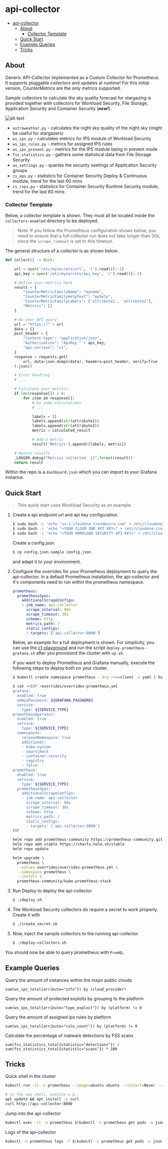 # api-collector

- [api-collector](#api-collector)
  - [About](#about)
    - [Collector Template](#collector-template)
  - [Quick Start](#quick-start)
  - [Example Queries](#example-queries)
  - [Tricks](#tricks)

## About

Generic API-Collector implemented as a Custom Collector for Prometheus. It supports pluggable collectors and updates at runtime! For this initial version, CounterMetrics are the only metrics supported.

Sample collectors to calculate the sky quality forecast for stargazing is provided together with  collectors for Workload Security, File Storage, Application Security and Container Security (***new!***).

![alt text](images/dashboard.png "Grafana Dashboard Example")

- `astroweather.py` - calculates the night sky quality of the night sky (might be useful for stargazers)
- `ws_ips.py` - calculates metrics for IPS module of Workload Security
- `ws_ips_rules.py` - metrics for assigned IPS rules
- `ws_ips_prevent.py` - metrics for the IPS module being in prevent mode
- `fss_statistics.py` - gathers some statistical data from File Storage Security
- `as_settings.py` - queries the security seetings of Application Security groups
- `cs_eps.py` - statistics for Container Security Deploy & Continuous module, trend for the last 60 mins
- `cs_rsps.py` - statistics for Container Security Runtime Security module, trend for the last 60 mins

### Collector Template

Below, a collector template is shown. They must all be located inside the `collectors-enabled` directory to be deployed.

> Note: If you follow the Prometheus configuration shown below, you need to ensure that a full collector run does not take longer than 30s, since the `scrape_timeout` is set to this timeout.

The general structure of a collector is as shown below:

```py
def collect() -> dict:

    url = open('/etc/mysecrets/url', 'r').read()[:-1]
    api_key = open('/etc/mysecrets/api_key', 'r').read()[:-1]

    # Define your metrics here
    result = {
        "CounterMetricFamilyName": "myname",
        "CounterMetricFamilyHelpText": "myhelp",
        "CounterMetricFamilyLabels": ['attribute1', 'attribute2'],
        "Metrics": []
    }

    # Do your API query
    url = "https://" + url
    data = {}
    post_header = {
        "Content-type": "application/json",
        "Authorization": "ApiKey " + api_key,
        "api-version": "v1",
    }
    response = requests.get(
        url, data=json.dumps(data), headers=post_header, verify=True
    ).json()

    # Error handling
    # ...

    # Calculate your metrics
    if len(response[]) > 0:
        for item in response[]:
            # Do some calculations
            # ...

            labels = []
            labels.append(str(attribute1))
            labels.append(str(attribute2))
            metric = calculated_result

            # Add a metric
            result['Metrics'].append([labels, metric])

    # Return results
    _LOGGER.debug("Metrics collected: {}".format(result))
    return result
```

Within the repo is a `dashboard.json` which you can import to your Grafana instance.

## Quick Start

> This quick start uses Workload Security as an example.

1. Create a api endpoint url and api key configuration.

    ```sh
    $ sudo bash -c 'echo "us-1.cloudone.trendmicro.com" > /etc/cloudone-credentials/c1_url'
    $ sudo bash -c 'echo "<YOUR CLOUD ONE API KEY>" > /etc/cloudone-credentials/api_key'
    $ sudo bash -c 'echo "<YOUR WORKLOAD SECURITY API KEY>" > /etc/cloudone-credentials/ws_key'
    ```

    Create a config.json

    ```sh
    $ cp config.json.sample config.json
    ```

    and adapt it to your environment.

2. Configure the overrides for your Prometheus deployment to query the api-collector. In a default Prometheus installation, the api-collector and it's components need to run within the prometheus namespace.

    ```yaml
    prometheus:
      prometheusSpec:
        additionalScrapeConfigs:
        - job_name: api-collector
          scrape_interval: 60s
          scrape_timeout: 30s
          scheme: http
          metrics_path: /
          static_configs:
          - targets: ['api-collector:8000']
    ```

    Below, an example for a full deployment is shown. For simplicity, you can use the [c1-playground](https://github.com/mawinkler/c1-playground) and run the script `deploy-prometheus-grafana.sh` after you provisiond the cluster with `up.sh`.

    If you want to deploy Prometheus and Grafana manually, execute the following steps to deploy both on your cluster.

    ```sh
    $ kubectl create namespace prometheus --dry-run=client -o yaml | kubectl apply -f -

    $ cat <<EOF >overrides/overrides-prometheus.yml
    grafana:
      enabled: true
      adminPassword: ${GRAFANA_PASSWORD}
      service:
        type: ${SERVICE_TYPE}
    prometheusOperator:
      enabled: true
      service:
        type: ${SERVICE_TYPE}
      namespaces:
        releaseNamespace: true
        additional:
        - kube-system
        - smartcheck
        - container-security
        - registry
        - falco
    prometheus:
      enabled: true
      service:
        type: ${SERVICE_TYPE}
      prometheusSpec:
        additionalScrapeConfigs:
        - job_name: api-collector
          scrape_interval: 60s
          scrape_timeout: 30s
          scheme: http
          metrics_path: /
          static_configs:
          - targets: ['api-collector:8000']
    EOF

    helm repo add prometheus-community https://prometheus-community.github.io/helm-charts
    helm repo add stable https://charts.helm.sh/stable
    helm repo update

    helm upgrade \
      prometheus \
      --values overrides/overrides-prometheus.yml \
      --namespace prometheus \
      --install \
      prometheus-community/kube-prometheus-stack
    ```

3. Run Deploy to deploy the api-collector

    ```sh
    $ ./deploy.sh
    ```

4. The Workload Security collectors do require a secret to work properly. Create it with

    ```sh
    $ ./create_secret.sh
    ```

5. Now, inject the sample collectors to the running api-collector

    ```sh
    $ ./deploy-collectors.sh
    ```

You should now be able to query prometheus with `PromQL`.

## Example Queries

Query the amount of instances within the major public clouds

```PromQL
sum(ws_ips_total{arribute="info"}) by (cloud_provider)
```

Query the amount of protected exploits by grouping to the platform

```PromQL
sum(ws_ips_total{arribute="type_exploit"}) by (platform) != 0
```

Query the amount of assigned ips rules by platform

```PromQL
sum(ws_ips_total{arribute="rule_count"}) by (platform) != 0
```

Calculate the percentage of malware detections by FSS scans

```PromQL
sum(fss_statistics_total{statistic="detections"}) / sum(fss_statistics_total{statistic="scans"}) * 100
```

## Tricks

Quick shell in the cluster

```sh
kubectl run -it -n prometheus --image=ubuntu ubuntu --restart=Never --rm -- /bin/bash

# in the new shell, execute e.g.
apt update && apt install -y curl
curl http://api-collector:8000
```

Jump into the api-collector

```sh
kubectl exec -it -n prometheus $(kubectl -n prometheus get pods -o json | jq -r '.items[].metadata | select(.name | startswith("api-collector")) | .name') -- /bin/sh
```

Logs of the api-collector

```sh
kubectl -n prometheus logs -f $(kubectl -n prometheus get pods -o json | jq -r '.items[].metadata | select(.name | startswith("api-collector")) | .name')
```

